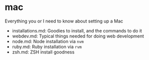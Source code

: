 # mac
Everything you or I need to know about setting up a Mac

* installations.md: Goodies to install, and the commands to do it
* webdev.md: Typical things needed for doing web development
* node.md: Node installation via `nvm`
* ruby.md: Ruby installation via `rvm`
* zsh.md: ZSH install goodness

